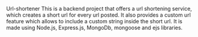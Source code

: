 Url-shortener
This is a backend project that offers a url shortening service, which creates a short url for every url posted. It also provides a custom url feature which allows to include a custom string inside the short url. It is made using Node.js, Express.js, MongoDb, mongoose and ejs libraries.
